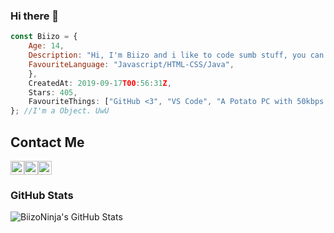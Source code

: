 ### Hi there 👋

```js
const Biizo = {
    Age: 14,
    Description: "Hi, I'm Biizo and i like to code sumb stuff, you can find me on discord a LOT",
    FavouriteLanguage: "Javascript/HTML-CSS/Java",
    },
    CreatedAt: 2019-09-17T00:56:31Z,
    Stars: 405,
    FavouriteThings: ["GitHub <3", "VS Code", "A Potato PC with 50kbps internet", "Docker", "ParcelJS"]
}; //I'm a Object. UwU
```


## Contact Me

<a rel="noreferrer noopener" href="https://discord.gg/QvUZMUj"><img alt="BiizoNinja | Discord" width="22px" src="https://cdn.jsdelivr.net/npm/simple-icons@v3/icons/discord.svg"></a><a rel="noreferrer noopener" href="https://twitter.com/BiizoNinja"><img alt="BiizoNinja | Twitter" width="22px" src="https://cdn.jsdelivr.net/npm/simple-icons@v3/icons/twitter.svg"></a><a rel="noreferrer noopener" href="https://instagram.com/BiizoNinja"><img alt="BiizoNinja | Instagram" width="22px" src="https://cdn.jsdelivr.net/npm/simple-icons@v3/icons/instagram.svg"></a>

### GitHub Stats

<img align="left" alt="BiizoNinja's GitHub Stats" src="https://github-readme-stats.vercel.app/api?username=BiizoNinja&show_icons=true&theme=dark&hide_border=true" />


